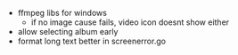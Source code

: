 -   ffmpeg libs for windows
    -   if no image cause fails, video icon doesnt show either
-   allow selecting album early
-   format long text better in screenerror.go
